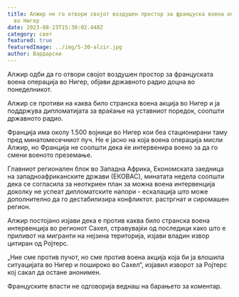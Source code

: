 ```yaml
---
title: Алжир не го отвори својот воздушен простор за француска воена операција
  во Нигер
date: 2023-08-23T15:30:02.448Z
category: свет
featured: true
featuredImage: ../img/5-30-alzir.jpg
author: Вардарски
---
```

Алжир одби да го отвори својот воздушен простор за француската воена операција во Нигер, објави државното радио доцна во понеделникот.

Алжир се противи на каква било странска воена акција во Нигер и ја поддржува дипломатијата за враќање на уставниот поредок, соопшти државното радио.

Франција има околу 1.500 војници во Нигер кои беа стационирани таму пред минатомесечниот пуч. Не е јасно на која воена операција мисли Алжир, но Франција не соопшти дека ќе интервенира воено за да го смени военото преземање.

Главниот регионален блок во Западна Африка, Економската заедница на западноафриканските држави (ЕКОВАС), минатата недела соопшти дека се согласила за неоткриен план за можна воена интервенција доколку не успеат дипломатските напори - ескалација што може дополнително да го дестабилизира конфликтот. растргнат и сиромашен регион.

Алжир постојано изјави дека е против каква било странска воена интервенција во регионот Сахел, стравувајќи од последици како што е приливот на мигранти на нејзина територија, изјави владин извор цитиран од Ројтерс.

„Ние сме против пучот, но сме против воена акција која би ја влошила ситуацијата во Нигер и пошироко во Сахел“, изјавил изворот за Ројтерс кој сакал да остане анонимен.

Француските власти не одговорија веднаш на барањето за коментар.